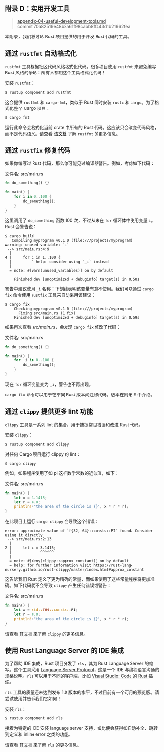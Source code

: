 ## 附录 D：实用开发工具

> [appendix-04-useful-development-tools.md](https://github.com/rust-lang/book/blob/master/src/appendix-04-useful-development-tools.md)
> <br />
> commit 70a82519e48b8a61f98cabb8ff443d1b21962fea

本附录，我们将讨论 Rust 项目提供的用于开发 Rust 代码的工具。

## 通过 `rustfmt` 自动格式化

`rustfmt` 工具根据社区代码风格格式化代码。很多项目使用 `rustfmt` 来避免编写 Rust 风格的争论：所有人都用这个工具格式化代码！

安装 `rustfmt`：

```text
$ rustup component add rustfmt
```

这会提供 `rustfmt` 和 `cargo-fmt`，类似于 Rust 同时安装 `rustc` 和 `cargo`。为了格式化整个 Cargo 项目：

```text
$ cargo fmt
```

运行此命令会格式化当前 crate 中所有的 Rust 代码。这应该只会改变代码风格，而不是代码语义。请查看 [该文档][rustfmt] 了解 `rustfmt` 的更多信息。

[rustfmt]: https://github.com/rust-lang-nursery/rustfmt

## 通过 `rustfix` 修复代码

如果你编写过 Rust 代码，那么你可能见过编译器警告。例如，考虑如下代码：

<span class="filename">文件名: src/main.rs</span>

```rust
fn do_something() {}

fn main() {
    for i in 0..100 {
        do_something();
    }
}
```

这里调用了 `do_something` 函数 100 次，不过从未在 `for` 循环体中使用变量 `i`。Rust 会警告说：

```text
$ cargo build
   Compiling myprogram v0.1.0 (file:///projects/myprogram)
warning: unused variable: `i`
 --> src/main.rs:4:9
  |
4 |     for i in 1..100 {
  |         ^ help: consider using `_i` instead
  |
  = note: #[warn(unused_variables)] on by default

    Finished dev [unoptimized + debuginfo] target(s) in 0.50s
```

警告中建议使用 `_i` 名称：下划线表明该变量有意不使用。我们可以通过 `cargo fix` 命令使用 `rustfix` 工具来自动采用该建议：

```text
$ cargo fix
    Checking myprogram v0.1.0 (file:///projects/myprogram)
      Fixing src/main.rs (1 fix)
    Finished dev [unoptimized + debuginfo] target(s) in 0.59s
```

如果再次查看 *src/main.rs*，会发现 `cargo fix` 修改了代码：

<span class="filename">文件名: src/main.rs</span>

```rust
fn do_something() {}

fn main() {
    for _i in 0..100 {
        do_something();
    }
}
```

现在 `for` 循环变量变为 `_i`，警告也不再出现。

`cargo fix` 命令可以用于在不同 Rust 版本间迁移代码。版本在附录 E 中介绍。

## 通过 `clippy` 提供更多 lint 功能

`clippy` 工具是一系列 lint 的集合，用于捕捉常见错误和改进 Rust 代码。

安装 `clippy`：

```text
$ rustup component add clippy
```

对任何 Cargo 项目运行 clippy 的 lint：

```text
$ cargo clippy
```

例如，如果程序使用了如 pi 这样数学常数的近似值，如下：

<span class="filename">文件名: src/main.rs</span>

```rust
fn main() {
    let x = 3.1415;
    let r = 8.0;
    println!("the area of the circle is {}", x * r * r);
}
```

在此项目上运行 `cargo clippy` 会导致这个错误：

```text
error: approximate value of `f{32, 64}::consts::PI` found. Consider using it directly
 --> src/main.rs:2:13
  |
2 |     let x = 3.1415;
  |             ^^^^^^
  |
  = note: #[deny(clippy::approx_constant)] on by default
  = help: for further information visit https://rust-lang-nursery.github.io/rust-clippy/master/index.html#approx_constant
```

这告诉我们 Rust 定义了更为精确的常量，而如果使用了这些常量程序将更加准确。如下代码就不会导致 `clippy` 产生任何错误或警告：

<span class="filename">文件名: src/main.rs</span>

```rust
fn main() {
    let x = std::f64::consts::PI;
    let r = 8.0;
    println!("the area of the circle is {}", x * r * r);
}
```

请查看 [其文档][clippy] 来了解 `clippy` 的更多信息。

[clippy]: https://github.com/rust-lang/rust-clippy

## 使用 Rust Language Server 的 IDE 集成

为了帮助 IDE 集成，Rust 项目分发了 `rls`，其为 Rust Language Server 的缩写。这个工具采用 [Language Server Protocol][lsp]，这是一个 IDE 与编程语言沟通的规格说明。`rls` 可以用于不同的客户端，比如 [Visual Studio: Code 的 Rust 插件][vscode]。

[lsp]: http://langserver.org/
[vscode]: https://marketplace.visualstudio.com/items?itemName=rust-lang.rust

`rls` 工具的质量还未达到发布 1.0 版本的水平，不过目前有一个可用的预览版。请尝试使用并告诉我们它如何！

安装 `rls`：

```text
$ rustup component add rls
```

接着为特定的 IDE 安装 language server 支持，如比便会获得如自动补全、跳转到定义和 inline error 之类的功能。

请查看 [其文档][rls] 来了解 `rls` 的更多信息。

[rls]: https://github.com/rust-lang/rls
